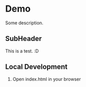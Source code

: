 # Demo

Some description.

## SubHeader

This is a test. :D

## Local Development

1. Open index.html in your browser
